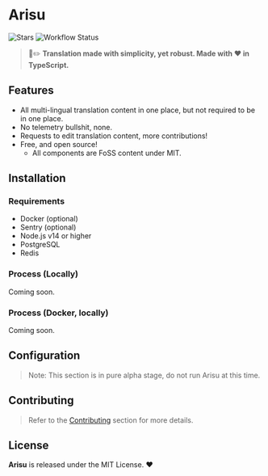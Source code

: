 # Arisu
![Stars](https://img.shields.io/github/stars/monori-site/backend?style=flat-square) 
![Workflow Status](https://github.com/monori-site/backend/workflows/ktlint/badge.svg)

> 👻✏️ **Translation made with simplicity, yet robust. Made with :heart: in TypeScript.**

## Features
- All multi-lingual translation content in one place, but not required to be in one place.
- No telemetry bullshit, none.
- Requests to edit translation content, more contributions!
- Free, and open source!
  - All components are FoSS content under MIT.

## Installation
### Requirements
- Docker (optional)
- Sentry (optional)
- Node.js v14 or higher
- PostgreSQL
- Redis

### Process (Locally)
Coming soon.

### Process (Docker, locally)
Coming soon.

## Configuration
> Note: This section is in pure alpha stage, do not run Arisu at this time.

## Contributing
> Refer to the [Contributing](#) section for more details.

## License
**Arisu** is released under the MIT License. :heart:
